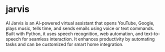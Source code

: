 # jarvis
Al Jarvis is an AI-powered virtual assistant that opens YouTube, Google, plays music, tells time, and sends emails using voice or text commands. Built with Python, it uses speech recognition, web automation, and text-to-speech for seamless interaction. It enhances productivity by automating tasks and can be customized for smart home integration.
